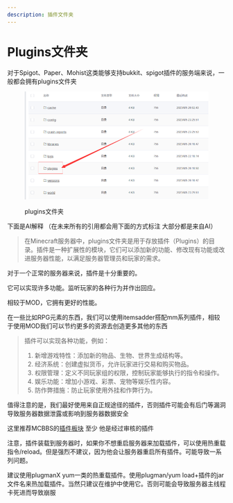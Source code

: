 ```yaml
---
description: 插件文件夹
---
```


# Plugins文件夹

对于Spigot、Paper、Mohist这类能够支持bukkit、spigot插件的服务端来说，一般都会拥有plugins文件夹

<figure><img src="../.gitbook/assets/image (2).png" alt=""><figcaption><p>plugins文件夹</p></figcaption></figure>

下面是AI解释 （在未来所有的引用都会用下面的方式标注 大部分都是来自AI）

> 在Minecraft服务器中，plugins文件夹是用于存放插件（Plugins）的目录。插件是一种扩展性的模块，它们可以添加新的功能、修改现有功能或改进服务器性能，以满足服务器管理员和玩家的需求。

对于一个正常的服务器来说，插件是十分重要的。

它可以实现许多功能。监听玩家的各种行为并作出回应。

相较于MOD，它拥有更好的性能。

在一些比如RPG元素的东西，我们可以使用itemsadder搭配mm系列插件，相较于使用MOD我们可以节约更多的资源去创造更多其他的东西

> 插件可以实现各种功能，例如：
>
> 1. 新增游戏特性：添加新的物品、生物、世界生成结构等。
> 2. 经济系统：创建虚拟货币，允许玩家进行交易和购买物品。
> 3. 权限管理：定义不同玩家组的权限，控制玩家能够执行的指令和操作。
> 4. 娱乐功能：增加小游戏、彩票、宠物等娱乐性内容。
> 5. 防作弊措施：防止玩家使用外挂和作弊行为。

值得注意的是，我们最好使用来自正规途径的插件，否则插件可能会有后门等漏洞导致服务器数据泄露或影响到服务器数据安全

这里推荐MCBBS的[插件板块](https://www.mcbbs.net/forum-servermod-1.html) 至少 他是经过审核的插件



注意，插件装载到服务器时，如果你不想重启服务器来加载插件，可以使用热重载指令/reload。但是强烈不建议，因为他会让服务器重启所有插件。可能导致一系列问题。

建议使用plugmanX yum一类的热重载插件。使用plugman/yum load+插件的jar文件名来热加载插件。当然只建议在维护中使用它。否则可能会导致服务器主线程卡死进而导致崩服
